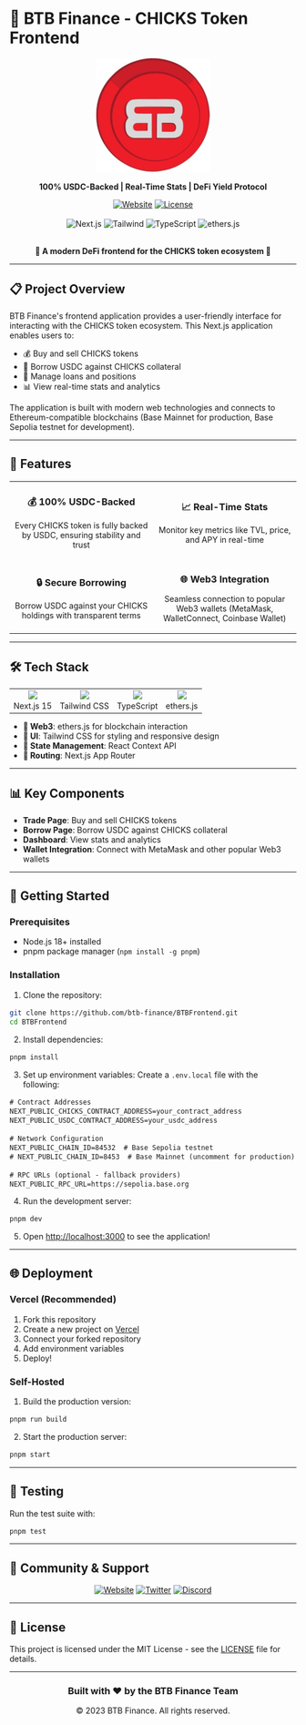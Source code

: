 # 🐣 BTB Finance - CHICKS Token Frontend

<div align="center">
  <img src="public/images/btblogo.jpg" alt="BTB Finance Logo" width="200"/>
  
  <p>
    <b>100% USDC-Backed | Real-Time Stats | DeFi Yield Protocol</b>
  </p>

  <div>
    <a href="https://btb.finance"><img src="https://img.shields.io/badge/website-btb.finance-blue?style=for-the-badge" alt="Website"></a>
    <a href="#"><img src="https://img.shields.io/badge/license-MIT-green?style=for-the-badge" alt="License"></a>
  </div>
  
  <br/>
  
  <div>
    <img src="https://img.shields.io/badge/Next.js-15-black?style=flat-square&logo=next.js" alt="Next.js">
    <img src="https://img.shields.io/badge/Tailwind-CSS-38B2AC?style=flat-square&logo=tailwind-css" alt="Tailwind">
    <img src="https://img.shields.io/badge/TypeScript-4.9-3178C6?style=flat-square&logo=typescript" alt="TypeScript">
    <img src="https://img.shields.io/badge/ethers.js-5.8.0-3C3C3D?style=flat-square" alt="ethers.js">
  </div>
</div>

<br/>

<p align="center">
  <b>🚀 A modern DeFi frontend for the CHICKS token ecosystem 🚀</b>
</p>

---

## 📋 Project Overview

BTB Finance's frontend application provides a user-friendly interface for interacting with the CHICKS token ecosystem. This Next.js application enables users to:

- 💰 Buy and sell CHICKS tokens
- 💸 Borrow USDC against CHICKS collateral
- 🔄 Manage loans and positions
- 📊 View real-time stats and analytics

The application is built with modern web technologies and connects to Ethereum-compatible blockchains (Base Mainnet for production, Base Sepolia testnet for development).

---

## 🚀 Features

<table>
  <tr>
    <td width="50%" align="center">
      <h3>💰 100% USDC-Backed</h3>
      <p>Every CHICKS token is fully backed by USDC, ensuring stability and trust</p>
    </td>
    <td width="50%" align="center">
      <h3>📈 Real-Time Stats</h3>
      <p>Monitor key metrics like TVL, price, and APY in real-time</p>
    </td>
  </tr>
  <tr>
    <td width="50%" align="center">
      <h3>🔒 Secure Borrowing</h3>
      <p>Borrow USDC against your CHICKS holdings with transparent terms</p>
    </td>
    <td width="50%" align="center">
      <h3>🌐 Web3 Integration</h3>
      <p>Seamless connection to popular Web3 wallets (MetaMask, WalletConnect, Coinbase Wallet)</p>
    </td>
  </tr>
</table>

---

## 🛠️ Tech Stack

<div align="center">
  <table>
    <tr>
      <td align="center"><img src="https://cdn.worldvectorlogo.com/logos/next-js.svg" width="40"/><br/>Next.js 15</td>
      <td align="center"><img src="https://cdn.worldvectorlogo.com/logos/tailwindcss.svg" width="40"/><br/>Tailwind CSS</td>
      <td align="center"><img src="https://cdn.worldvectorlogo.com/logos/typescript.svg" width="40"/><br/>TypeScript</td>
      <td align="center"><img src="https://cdn.worldvectorlogo.com/logos/ethereum-1.svg" width="40"/><br/>ethers.js</td>
    </tr>
  </table>
</div>

- **🔗 Web3**: ethers.js for blockchain interaction
- **🎨 UI**: Tailwind CSS for styling and responsive design
- **🧠 State Management**: React Context API
- **🔄 Routing**: Next.js App Router

---

## 📊 Key Components

- **Trade Page**: Buy and sell CHICKS tokens
- **Borrow Page**: Borrow USDC against CHICKS collateral
- **Dashboard**: View stats and analytics
- **Wallet Integration**: Connect with MetaMask and other popular Web3 wallets

---

## 🚀 Getting Started

### Prerequisites

- Node.js 18+ installed
- pnpm package manager (`npm install -g pnpm`)

### Installation

1. Clone the repository:
```bash
git clone https://github.com/btb-finance/BTBFrontend.git
cd BTBFrontend
```

2. Install dependencies:
```bash
pnpm install
```

3. Set up environment variables:
Create a `.env.local` file with the following:
```
# Contract Addresses
NEXT_PUBLIC_CHICKS_CONTRACT_ADDRESS=your_contract_address
NEXT_PUBLIC_USDC_CONTRACT_ADDRESS=your_usdc_address

# Network Configuration
NEXT_PUBLIC_CHAIN_ID=84532  # Base Sepolia testnet
# NEXT_PUBLIC_CHAIN_ID=8453  # Base Mainnet (uncomment for production)

# RPC URLs (optional - fallback providers)
NEXT_PUBLIC_RPC_URL=https://sepolia.base.org
```

4. Run the development server:
```bash
pnpm dev
```

5. Open [http://localhost:3000](http://localhost:3000) to see the application!

---

## 🌐 Deployment

### Vercel (Recommended)

1. Fork this repository
2. Create a new project on [Vercel](https://vercel.com)
3. Connect your forked repository
4. Add environment variables
5. Deploy!

### Self-Hosted

1. Build the production version:
```bash
pnpm run build
```

2. Start the production server:
```bash
pnpm start
```

---

## 🧪 Testing

Run the test suite with:

```bash
pnpm test
```

---

## 👥 Community & Support

<div align="center">
  <a href="https://btb.finance"><img src="https://img.shields.io/badge/Website-btb.finance-blue?style=for-the-badge" alt="Website"></a>
  <a href="https://twitter.com/BTB_Finance"><img src="https://img.shields.io/badge/Twitter-@BTB__Finance-1DA1F2?style=for-the-badge&logo=twitter" alt="Twitter"></a>
  <a href="https://discord.gg/bqFEPA56Tc"><img src="https://img.shields.io/badge/Discord-Join%20Us-7289DA?style=for-the-badge&logo=discord" alt="Discord"></a>
</div>

---

## 📝 License

This project is licensed under the MIT License - see the [LICENSE](LICENSE) file for details.

---

<div align="center">
  <h3>Built with ❤️ by the BTB Finance Team</h3>
  <p>© 2023 BTB Finance. All rights reserved.</p>
</div>
